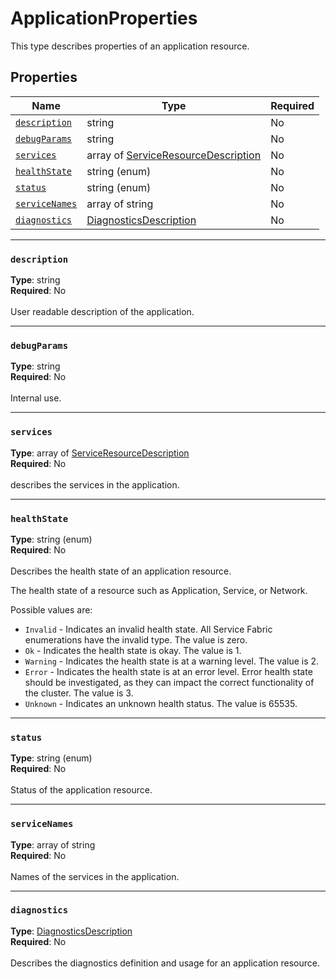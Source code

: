 # ApplicationProperties

This type describes properties of an application resource.

## Properties
| Name | Type | Required |
| --- | --- | --- |
| [`description`](#description) | string | No |
| [`debugParams`](#debugparams) | string | No |
| [`services`](#services) | array of [ServiceResourceDescription](seabreeze-model-serviceresourcedescription.md) | No |
| [`healthState`](#healthstate) | string (enum) | No |
| [`status`](#status) | string (enum) | No |
| [`serviceNames`](#servicenames) | array of string | No |
| [`diagnostics`](#diagnostics) | [DiagnosticsDescription](seabreeze-model-diagnosticsdescription.md) | No |

____
### `description`
__Type__: string <br/>
__Required__: No<br/>
<br/>
User readable description of the application.

____
### `debugParams`
__Type__: string <br/>
__Required__: No<br/>
<br/>
Internal use.

____
### `services`
__Type__: array of [ServiceResourceDescription](seabreeze-model-serviceresourcedescription.md) <br/>
__Required__: No<br/>
<br/>
describes the services in the application.

____
### `healthState`
__Type__: string (enum) <br/>
__Required__: No<br/>
<br/>
Describes the health state of an application resource.

The health state of a resource such as Application, Service, or Network.

Possible values are: 

  - `Invalid` - Indicates an invalid health state. All Service Fabric enumerations have the invalid type. The value is zero.
  - `Ok` - Indicates the health state is okay. The value is 1.
  - `Warning` - Indicates the health state is at a warning level. The value is 2.
  - `Error` - Indicates the health state is at an error level. Error health state should be investigated, as they can impact the correct functionality of the cluster. The value is 3.
  - `Unknown` - Indicates an unknown health status. The value is 65535.



____
### `status`
__Type__: string (enum) <br/>
__Required__: No<br/>
<br/>
Status of the application resource.




____
### `serviceNames`
__Type__: array of string <br/>
__Required__: No<br/>
<br/>
Names of the services in the application.

____
### `diagnostics`
__Type__: [DiagnosticsDescription](seabreeze-model-diagnosticsdescription.md) <br/>
__Required__: No<br/>
<br/>
Describes the diagnostics definition and usage for an application resource.
